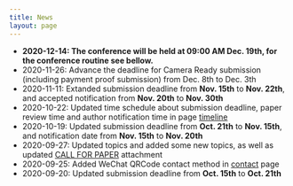 ```yaml
---
title: News
layout: page
---
```


- **2020-12-14: The conference will be held at 09:00 AM Dec. 19th, for the conference routine see bellow.**
- 2020-11-26: Advance the deadline for Camera Ready submission (including payment proof submission) from Dec. 8th to Dec. 3th
- 2020-11-11: Extanded submission deadline from **Nov. 15th** to **Nov. 22th**, and accepted notification from **Nov. 20th** to **Nov. 30th**
- 2020-10-22: Updated time schedule about submission deadline, paper review time and author notification time in page [timeline](timeline.html)
- 2020-10-19: Updated submission deadline from **Oct. 21th** to **Nov. 15th**, and notification date from **Nov. 15th** to **Nov. 20th**
- 2020-09-27: Updated topics and added some new topics, as well as updated [CALL FOR PAPER](/doc/CallforPaper-EN.pdf) attachment
- 2020-09-25: Added WeChat QRCode contact method in [contact](/contact.html) page
- 2020-09-20: Updated submission deadline from **Oct. 15th** to **Oct. 21th**
